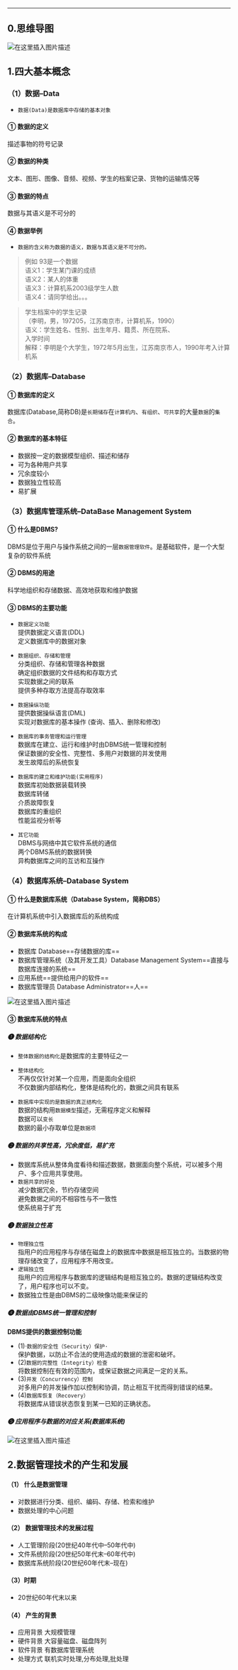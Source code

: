 ___

## 0.思维导图

![在这里插入图片描述](res/1.1数据库系统概述/watermark,type_ZmFuZ3poZW5naGVpdGk,shadow_10,text_aHR0cHM6Ly9ibG9nLmNzZG4ubmV0L3dlaXhpbl80MzkxNDYwNA==,size_16,color_FFFFFF,t_70#pic_center.png)

## 1.四大基本概念

### （1）数据–Data

-   `数据(Data)是数据库中存储的基本对象`

#### ① 数据的定义

描述事物的符号记录

#### ② 数据的种类

文本、图形、图像、音频、视频、学生的档案记录、货物的运输情况等

#### ③ 数据的特点

数据与其语义是不可分的

#### ④ 数据举例

-   `数据的含义称为数据的语义，数据与其语义是不可分的。`

> 例如 93是一个数据  
> 语义1：学生某门课的成绩  
> 语义2：某人的体重  
> 语义3：计算机系2003级学生人数  
> 语义4：请同学给出。。。

> 学生档案中的学生记录  
> （李明，男，197205，江苏南京市，计算机系，1990）  
> 语义：学生姓名、性别、出生年月、籍贯、所在院系、  
> 入学时间  
> 解释：李明是个大学生，1972年5月出生，江苏南京市人，1990年考入计算机系

### （2）数据库–Database

#### ① 数据库的定义

数据库(Database,简称DB)是`长期储存`在`计算机内`、`有组织`、`可共享`的大量`数据`的`集合`。

#### ② 数据库的基本特征

-   数据按一定的数据模型组织、描述和储存
-   可为各种用户共享
-   冗余度较小
-   数据独立性较高
-   易扩展

### （3）数据库管理系统–DataBase Management System

#### ① 什么是DBMS?

DBMS是位于用户与操作系统之间的一层`数据管理软件`。是基础软件，是一个大型复杂的软件系统

#### ② DBMS的用途

科学地组织和存储数据、高效地获取和维护数据

#### ③ DBMS的主要功能

-   `数据定义功能`  
    提供数据定义语言(DDL)  
    定义数据库中的数据对象
    
-   `数据组织、存储和管理`  
    分类组织、存储和管理各种数据  
    确定组织数据的文件结构和存取方式  
    实现数据之间的联系  
    提供多种存取方法提高存取效率
    
-   `数据操纵功能`  
    提供数据操纵语言(DML)  
    实现对数据库的基本操作 (查询、插入、删除和修改)
    
-   `数据库的事务管理和运行管理`  
    数据库在建立、运行和维护时由DBMS统一管理和控制  
    保证数据的安全性、完整性、多用户对数据的并发使用  
    发生故障后的系统恢复
    
-   `数据库的建立和维护功能(实用程序)`  
    数据库初始数据装载转换  
    数据库转储  
    介质故障恢复  
    数据库的重组织  
    性能监视分析等
    
-   `其它功能`  
    DBMS与网络中其它软件系统的通信  
    两个DBMS系统的数据转换  
    异构数据库之间的互访和互操作
    

### （4）数据库系统–Database System

#### ① 什么是数据库系统（Database System，简称DBS）

在计算机系统中引入数据库后的系统构成

#### ② 数据库系统的构成

-   数据库 Database==存储数据的库==
-   数据库管理系统（及其开发工具）Database Management System==直接与数据库连接的系统==
-   应用系统==提供给用户的软件==
-   数据库管理员 Database Administrator==人==

![在这里插入图片描述](res/1.1数据库系统概述/watermark,type_ZmFuZ3poZW5naGVpdGk,shadow_10,text_aHR0cHM6Ly9ibG9nLmNzZG4ubmV0L3dlaXhpbl80MzkxNDYwNA==,size_16,color_FFFFFF,t_70.png)

#### ③ 数据库系统的特点

##### ❶ 数据结构化

-   `整体数据的结构化`是数据库的主要特征之一
  
-   `整体结构化`  
    不再仅仅针对某一个应用，而是面向全组织  
    不仅数据内部结构化，整体是结构化的，数据之间具有联系
    
-   `数据库中实现的是数据的真正结构化`  
    数据的结构用`数据模型`描述，无需程序定义和解释  
    数据可以`变长`  
    数据的最小存取单位是`数据项`

##### ❷ 数据的共享性高，冗余度低，易扩充

-   数据库系统从整体角度看待和描述数据，数据面向整个系统，可以被多个用户、多个应用共享使用。
-   `数据共享的好处`  
    减少数据冗余，节约存储空间  
    避免数据之间的不相容性与不一致性  
    使系统易于扩充

##### ❸ 数据独立性高

-   `物理独立性`  
    指用户的应用程序与存储在磁盘上的数据库中数据是相互独立的。当数据的物理存储改变了，应用程序不用改变。
-   `逻辑独立性`  
    指用户的应用程序与数据库的逻辑结构是相互独立的。数据的逻辑结构改变了，用户程序也可以不变。
-   数据独立性是由DBMS的二级映像功能来保证的

##### ❹ 数据由DBMS统一管理和控制

**DBMS提供的数据控制功能**

-   (1)·`数据的安全性（Security）保护·`  
    保护数据，以防止不合法的使用造成的数据的泄密和破坏。
-   (2)`数据的完整性（Integrity）检查`  
    将数据控制在有效的范围内，或保证数据之间满足一定的关系。
-   (3)`并发（Concurrency）控制`  
    对多用户的并发操作加以控制和协调，防止相互干扰而得到错误的结果。
-   (4)`数据库恢复（Recovery）`  
    将数据库从错误状态恢复到某一已知的正确状态。

##### ❺ 应用程序与数据的对应关系(数据库系统)

![在这里插入图片描述](res/1.1数据库系统概述/watermark,type_ZmFuZ3poZW5naGVpdGk,shadow_10,text_aHR0cHM6Ly9ibG9nLmNzZG4ubmV0L3dlaXhpbl80MzkxNDYwNA==,size_16,color_FFFFFF,t_70-16525976035611.png)

## 2.数据管理技术的产生和发展

#### （1） 什么是数据管理

-   对数据进行分类、组织、编码、存储、检索和维护
-   数据处理的中心问题

#### （2） 数据管理技术的发展过程

-   人工管理阶段(20世纪40年代中–50年代中)
-   文件系统阶段(20世纪50年代末–60年代中)
-   数据库系统阶段(20世纪60年代末–现在)

#### （3）时期

-   20世纪60年代末以来

#### （4） 产生的背景

-   应用背景 大规模管理
-   硬件背景 大容量磁盘、磁盘阵列
-   软件背景 有数据库管理系统
-   处理方式 联机实时处理,分布处理,批处理